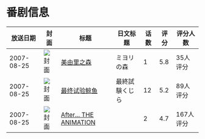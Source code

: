 # 番剧信息

|放送日期|封面|标题|日文标题|话数|评分|评分人数|
|---|---|---|---|---|---|---|
|2007-08-25|![封面](https://lain.bgm.tv/pic/cover/c/0e/78/13761_61617.jpg)|[美由里之森](https://bangumi.tv/subject/13761)|ミヨリの森|1|5.8|35人评分|
|2007-08-25|![封面](https://lain.bgm.tv/pic/cover/c/8f/d6/32093_8VH18.jpg)|[最终试验鲸鱼](https://bangumi.tv/subject/32093)|最終試験くじら|12|5.2|89人评分|
|2007-08-25|![封面](https://bangumi.tv/img/no_icon_subject.png)|[After... THE ANIMATION](https://bangumi.tv/subject/70250)||2|4.7|167人评分|
